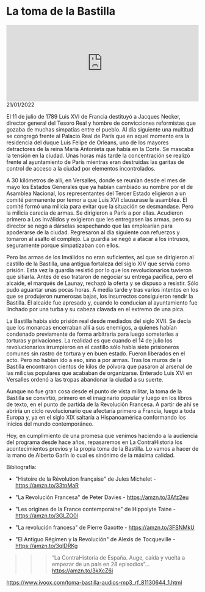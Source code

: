 # La toma de la Bastilla
<iframe id='audio_88903085' frameborder='0' allowfullscreen='' scrolling='no' height='200' style='width:100%;' src='https://www.ivoox.com/player_ej_81130644_6_1.html' loading='lazy'></iframe>21/01/2022

El 11 de julio de 1789 Luis XVI de Francia destituyó a Jacques Necker, director general del Tesoro Real y  hombre de convicciones reformistas que gozaba de muchas simpatías entre el pueblo. Al día siguiente una multitud se congregó frente al Palacio Real de París que en aquel momento era la residencia del duque Luis Felipe de Orleans, uno de los mayores detractores de la reina Maria Antonieta que había en la Corte. Se mascaba la tensión en la ciudad. Unas horas más tarde la concentración se realizó frente al ayuntamiento de París mientras eran destruidas las garitas de control de acceso a la ciudad por elementos incontrolados.  

 A 30 kilómetros de allí, en Versalles, donde se reunían desde el mes de mayo los Estados Generales que ya habían cambiado su nombre por el de Asamblea Nacional, los representantes del Tercer Estado eligieron a un comité permanente por temor a que Luis XVI clausurase la asamblea. El comité formó una milicia para evitar que la situación se desmandase. Pero la milicia carecía de armas. Se dirigieron a París a por ellas. Acudieron primero a Los Inválidos y exigieron que les entregasen las armas, pero su director se negó a dárselas sospechando que las emplearían para apoderarse de la ciudad. Regresaron al día siguiente con refuerzos y tomaron al asalto el complejo. La guardia se negó a atacar a los intrusos, seguramente porque simpatizaban con ellos.  

 Pero las armas de los Inválidos no eran suficientes, así que se dirigieron al castillo de la Bastilla, una antigua fortaleza del siglo XIV que servía como prisión. Esta vez la guardia resistió por lo que los revolucionarios tuvieron que sitiarla. Antes de eso trataron de negociar su entrega pacífica, pero el alcaide, el marqués de Launay, rechazó la oferta y se dispuso a resistir. Sólo pudo aguantar unas pocas horas. A media tarde y tras varios intentos en los que se produjeron numerosas bajas, los insurrectos consiguieron rendir la Bastilla. El alcaide fue apresado y, cuando lo conducían al ayuntamiento fue linchado por una turba y su cabeza clavada en el extremo de una pica.  

 La Bastilla había sido prisión real desde mediados del siglo XVII. Se decía que los monarcas encerraban allí a sus enemigos, a quienes habían condenado previamente de forma arbitraria para luego someterles a torturas y privaciones. La realidad es que cuando el 14 de julio los revolucionarios irrumpieron en el castillo sólo había siete  prisioneros comunes sin rastro de tortura y en buen estado. Fueron liberados en el acto. Pero no habían ido a eso, sino a por armas. Tras los muros de la Bastilla encontraron cientos de kilos de pólvora que pasaron al arsenal de las milicias populares que acababan de organizarse. Enterado Luis XVI en Versalles ordenó a las tropas abandonar la ciudad a su suerte.  

 Aunque no fue gran cosa desde el punto de vista militar, la toma de la Bastilla se convirtió, primero en el imaginario popular y luego en los libros de texto, en el punto de partida de la Revolución Francesa. A partir de ahí se abriría un ciclo revolucionario que afectaría primero a Francia, luego a toda Europa y, ya en el siglo XIX saltaría a Hispanoamérica conformando los inicios del mundo contemporáneo. 

 Hoy, en cumplimiento de una promesa que venimos haciendo a la audiencia del programa desde hace años, repasaremos en La ContraHistoria los acontecimientos previos y la propia toma de la Bastilla. Lo vamos a hacer de la mano de Alberto Garín lo cual es sinónimo de la máxima calidad.  

 Bibliografía:

 - "Histoire de la Révolution française" de Jules Michelet - https://amzn.to/33tpMaR

 - "La Revolución Francesa" de Peter Davies - https://amzn.to/3Afz2eu

 - "Les origines de la France contemporaine" de Hippolyte Taine - https://amzn.to/3GLZO0l

 - "La revolución francesa" de Pierre Gaxotte - https://amzn.to/3FSNMkU

 - "El Antiguo Régimen y la Revolución" de Alexis de Tocqueville - https://amzn.to/3qIDRKg 

 >>> “La ContraHistoria de España. Auge, caída y vuelta a empezar de un país en 28 episodios”… https://amzn.to/3kXcZ6i 

 

https://www.ivoox.com/toma-bastilla-audios-mp3_rf_81130644_1.html
